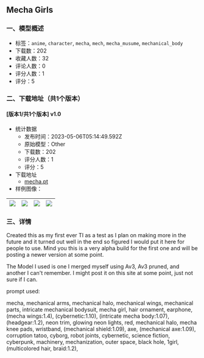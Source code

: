 ## Mecha Girls
### 一、模型概述

- 标签：`anime`, `character`, `mecha`, `mech`, `mecha_musume`, `mechanical_body`
- 下载数：202
- 收藏人数：32
- 评论人数：0
- 评分人数：1
- 评分：5

### 二、下载地址（共1个版本）

#### [版本1/共1个版本] v1.0

- 统计数据
  - 发布时间：2023-05-06T05:14:49.592Z
  - 原始模型：Other
  - 下载数：202
  - 评分人数：1
  - 评分：5
- 下载地址
  - [mecha.pt](https://civitai.com/api/download/models/63617)
- 样例图像：

| <img src="https://image.civitai.com/xG1nkqKTMzGDvpLrqFT7WA/1dfc6524-6315-4b52-b98d-3b1ed9d42916/width=450/701989.jpeg" /> | <img src="https://image.civitai.com/xG1nkqKTMzGDvpLrqFT7WA/68b6aff0-5185-4be5-a9d6-e626df610323/width=450/701996.jpeg" /> | <img src="https://image.civitai.com/xG1nkqKTMzGDvpLrqFT7WA/7ac9d9aa-1a93-4b0c-abc3-6c25fdedfda4/width=450/701994.jpeg" /> | <img src="https://image.civitai.com/xG1nkqKTMzGDvpLrqFT7WA/874b8879-3038-43d5-acfc-5d9852010124/width=450/701991.jpeg" /> |
| ---- | ---- | ---- | ---- |


### 三、详情
<p>Created this as my first ever TI as a test as I plan on making more in the future and it turned out well in the end so figured I would put it here for people to use. Mind you this is a very alpha build for the first one and will be posting a newer version at some point.</p><p></p><p>The Model I used is one I merged myself using Av3, Av3 pruned, and another I can't remember. I might post it on this site at some point, just not sure if I can.</p><p></p><p>prompt used:</p><p></p><p>mecha, mechanical arms, mechanical halo, mechanical wings, mechanical parts, intricate mechanical bodysuit, mecha girl, hair ornament, earphone, (mecha wings:1.4), (cybernetic:1.10), (intricate mecha body:1.07), (headgear:1.2), neon trim, glowing neon lights, red, mechanical halo, mecha knee pads, wristband, (mechanical shield:1.09), axe, (mechanical axe:1.09), corruption tatoo, cyborg, robot joints, cybernetic, science fiction, cyberpunk, machinery, mechanization, outer space, black hole, 1girl, (multicolored hair, braid:1.2),</p>
